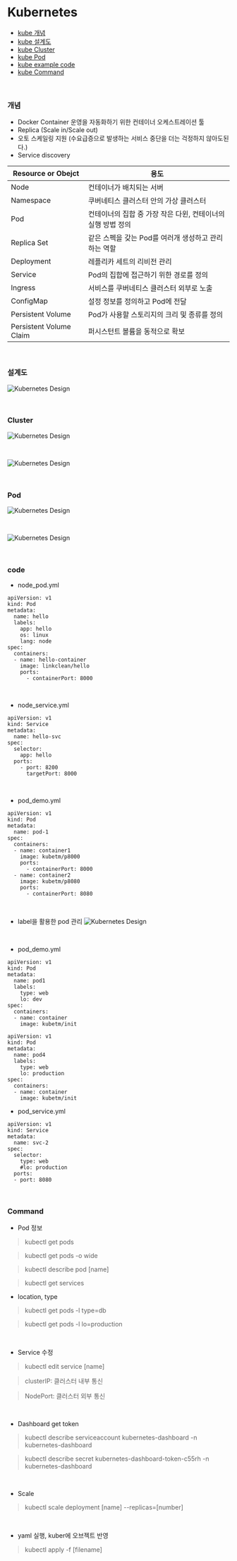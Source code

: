 # Kubernetes
- [kube 개념](#개념)
- [kube 설계도](#설계도)
- [kube Cluster](#Cluster)
- [kube Pod](#Pod)
- [kube example code](#code)
- [kube Command](#Command)

<br>

### 개념
- Docker Container 운영을 자동화하기 위한 컨테이너 오케스트레이션 툴
- Replica (Scale in/Scale out)
- 오토 스케일링 지원 
(수요급증으로 발생하는 서비스 중단을 더는 걱정하지 않아도된다.)
- Service discovery

|Resource or Obejct|용도|
|------|---------------|
|Node|컨테이너가 배치되는 서버|
|Namespace|쿠버네티스 클러스터 안의 가상 클러스터|
|Pod|컨테이너의 집합 중 가장 작은 다윈, 컨테이너의 실행 방법 정의|
|Replica Set|같은 스펙을 갖는 Pod를 여러개 생성하고 관리하는 역할|
|Deployment|레플리카 세트의 리비전 관리|
|Service|Pod의 집합에 접근하기 위한 경로를 정의|
|Ingress|서비스를 쿠버네티스 클러스터 외부로 노출|
|ConfigMap|설정 정보를 정의하고 Pod에 전달|
|Persistent Volume|Pod가 사용할 스토리지의 크리 및 종류를 정의|
|Persistent Volume Claim|퍼시스턴트 볼륨을 동적으로 확보|

<br>

### 설계도
![Kubernetes Design](./img/design.png)

<br>

### Cluster
![Kubernetes Design](./img/cluster.png)

<br>

![Kubernetes Design](./img/cluster2.png)

<br>

### Pod
![Kubernetes Design](./img/pod.png)

<br>

![Kubernetes Design](./img/pod2.png)

<br>

### code
- node_pod.yml

```
apiVersion: v1
kind: Pod
metadata:
  name: hello
  labels:
    app: hello
    os: linux
    lang: node
spec:
  containers:
  - name: hello-container
    image: linkclean/hello
    ports:
      - containerPort: 8000
```

<br>

- node_service.yml
```
apiVersion: v1
kind: Service
metadata:
  name: hello-svc
spec:
  selector:
    app: hello
  ports:
    - port: 8200
      targetPort: 8000
```

<br>

- pod_demo.yml
```
apiVersion: v1
kind: Pod
metadata:
  name: pod-1
spec:
  containers:
  - name: container1
    image: kubetm/p8000
    ports:
      - containerPort: 8000
  - name: container2
    image: kubetm/p8080
    ports:
      - containerPort: 8080
```

<br>

- label을 활용한 pod 관리
![Kubernetes Design](./img/label.png)

<br>

- pod_demo.yml
```
apiVersion: v1
kind: Pod
metadata:
  name: pod1
  labels:
    type: web
    lo: dev
spec:
  containers:
  - name: container
    image: kubetm/init
```
```
apiVersion: v1
kind: Pod
metadata:
  name: pod4
  labels:
    type: web
    lo: production
spec:
  containers:
  - name: container
    image: kubetm/init
```

- pod_service.yml
```
apiVersion: v1
kind: Service
metadata:
  name: svc-2
spec:
  selector:
    type: web
    #lo: production
  ports:
  - port: 8080
```

<br>

### Command
- Pod 정보
> kubectl get pods

> kubectl get pods -o wide

> kubectl describe pod [name]

> kubectl get services

- location, type
> kubectl get pods -l type=db

> kubectl get pods -l lo=production

<br>

- Service 수정
> kubectl edit service [name]

> clusterIP: 클러스터 내부 통신

> NodePort: 클러스터 외부 통신

<br>

- Dashboard get token
> kubectl describe serviceaccount kubernetes-dashboard -n kubernetes-dashboard

> kubectl describe secret kubernetes-dashboard-token-c55rh -n kubernetes-dashboard

<br>

- Scale
> kubectl scale deployment [name] --replicas=[number]

<br>

- yaml 실행, kuber에 오브젝트 반영
> kubectl apply -f [filename]

